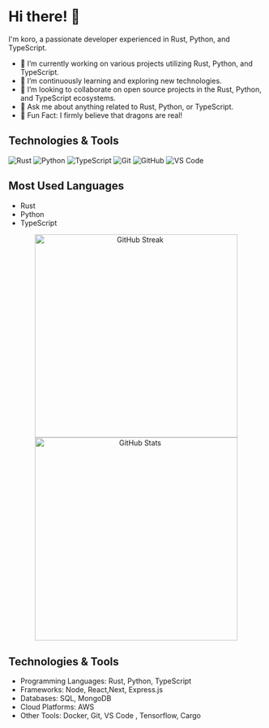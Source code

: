 # Hi there! 👋




I'm koro, a passionate developer experienced in Rust, Python, and TypeScript.

- 🔭 I’m currently working on various projects utilizing Rust, Python, and TypeScript.
- 🌱 I’m continuously learning and exploring new technologies.
- 👯 I’m looking to collaborate on open source projects in the Rust, Python, and TypeScript ecosystems.
- 💬 Ask me about anything related to Rust, Python, or TypeScript.
- 🐉 Fun Fact: I firmly believe that dragons are real! 

## Technologies & Tools

![Rust](https://img.shields.io/badge/-Rust-000000?style=flat&logo=rust&logoColor=white)
![Python](https://img.shields.io/badge/-Python-3776AB?style=flat&logo=python&logoColor=white)
![TypeScript](https://img.shields.io/badge/-TypeScript-007ACC?style=flat&logo=typescript&logoColor=white)
![Git](https://img.shields.io/badge/-Git-F05032?style=flat&logo=git&logoColor=white)
![GitHub](https://img.shields.io/badge/-GitHub-181717?style=flat&logo=github&logoColor=white)
![VS Code](https://img.shields.io/badge/-VS%20Code-007ACC?style=flat&logo=visual-studio-code&logoColor=white)

## Most Used Languages

- Rust
- Python
- TypeScript


<div align="center">
  <img src="https://github-readme-streak-stats.herokuapp.com/?user=kuuhaku-u&count_private=true&include_all_commits=true&theme=dark" alt="GitHub Streak" width="400px">
  <img src="https://github-readme-stats.vercel.app/api?username=kuuhaku-u&show_icons=true&count_private=true&include_all_commits=true&theme=dark" alt="GitHub Stats" width="400px">
</div>

## Technologies & Tools

- Programming Languages: Rust, Python, TypeScript
- Frameworks: Node, React,Next, Express.js
- Databases: SQL, MongoDB
- Cloud Platforms: AWS
- Other Tools: Docker, Git, VS Code , Tensorflow, Cargo



